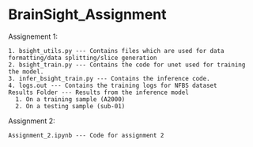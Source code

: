 # BrainSight_Assignment

Assignement 1:

    1. bsight_utils.py --- Contains files which are used for data formatting/data splitting/slice generation
    2. bsight_train.py --- Contains the code for unet used for training the model.
    3. infer_bsight_train.py --- Contains the inference code. 
    4. logs.out --- Contains the training logs for NFBS dataset
    Results Folder --- Results from the inference model
      1. On a training sample (A2000)
      2. On a testing sample (sub-01)


Assignment 2:

    Assignment_2.ipynb --- Code for assignment 2
